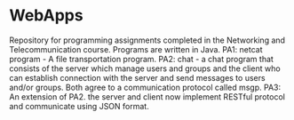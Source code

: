 # WebApps
Repository for programming assignments completed in the Networking and Telecommunication course. Programs are written in Java.
PA1: netcat program - A file transportation program.
PA2: chat - a chat program that consists of the server which manage users and groups and the client who can establish connection with the server and send messages to users and/or groups. Both agree to a communication protocol called msgp.
PA3: An extension of PA2. the server and client now implement RESTful protocol and communicate using JSON format.
